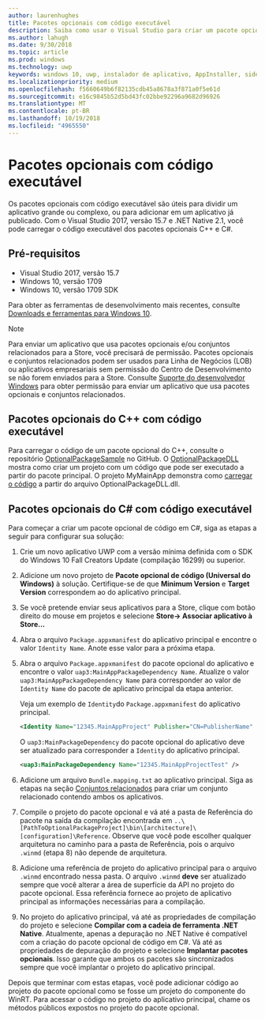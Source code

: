 ```yaml
---
author: laurenhughes
title: Pacotes opcionais com código executável
description: Saiba como usar o Visual Studio para criar um pacote opcional com código executável.
ms.author: lahugh
ms.date: 9/30/2018
ms.topic: article
ms.prod: windows
ms.technology: uwp
keywords: windows 10, uwp, instalador de aplicativo, AppInstaller, sideload, conjunto relacionado, pacotes opcionais
ms.localizationpriority: medium
ms.openlocfilehash: f5660649b6f82135cdb45a8678a3f871a0f5e61d
ms.sourcegitcommit: e16c9845b52d5bd43fc02bbe92296a9682d96926
ms.translationtype: MT
ms.contentlocale: pt-BR
ms.lasthandoff: 10/19/2018
ms.locfileid: "4965550"
---
```

# <a name="optional-packages-with-executable-code"></a>Pacotes opcionais com código executável
 
Os pacotes opcionais com código executável são úteis para dividir um aplicativo grande ou complexo, ou para adicionar em um aplicativo já publicado. Com o Visual Studio 2017, versão 15.7 e .NET Native 2.1, você pode carregar o código executável dos pacotes opcionais C++ e C#.

## <a name="prerequisites"></a>Pré-requisitos
- Visual Studio 2017, versão 15.7
- Windows 10, versão 1709
- Windows 10, versão 1709 SDK

Para obter as ferramentas de desenvolvimento mais recentes, consulte [Downloads e ferramentas para Windows 10](https://developer.microsoft.com/windows/downloads). 

> [!NOTE]
> Para enviar um aplicativo que usa pacotes opcionais e/ou conjuntos relacionados para a Store, você precisará de permissão. Pacotes opcionais e conjuntos relacionados podem ser usados para Linha de Negócios (LOB) ou aplicativos empresariais sem permissão do Centro de Desenvolvimento se não forem enviados para a Store. Consulte [Suporte do desenvolvedor Windows](https://developer.microsoft.com/windows/support) para obter permissão para enviar um aplicativo que usa pacotes opcionais e conjuntos relacionados.

## <a name="c-optional-packages-with-executable-code"></a>Pacotes opcionais do C++ com código executável

Para carregar o código de um pacote opcional do C++, consulte o repositório [OptionalPackageSample](https://github.com/AppInstaller/OptionalPackageSample) no GitHub. O [OptionalPackageDLL](https://github.com/AppInstaller/OptionalPackageSample/tree/master/OptionalPackageDLL) mostra como criar um projeto com um código que pode ser executado a partir do pacote principal. O projeto MyMainApp demonstra como [carregar o código](https://github.com/AppInstaller/OptionalPackageSample/blob/bf6b4915ff1f3b8abfdaacb1ad9e77184c49fe18/MyMainApp/MainPage.xaml.cpp#L182) a partir do arquivo OptionalPackageDLL.dll.

## <a name="c-optional-packages-with-executable-code"></a>Pacotes opcionais do C# com código executável

Para começar a criar um pacote opcional de código em C#, siga as etapas a seguir para configurar sua solução:

1. Crie um novo aplicativo UWP com a versão mínima definida com o SDK do Windows 10 Fall Creators Update (compilação 16299) ou superior.

2. Adicione um novo projeto de **Pacote opcional de código (Universal do Windows)** à solução. Certifique-se de que **Minimum Version** e **Target Version** correspondem ao do aplicativo principal.

3. Se você pretende enviar seus aplicativos para a Store, clique com botão direito do mouse em projetos e selecione **Store-> Associar aplicativo à Store...**

4. Abra o arquivo `Package.appxmanifest` do aplicativo principal e encontre o valor `Identity Name`. Anote esse valor para a próxima etapa.

5. Abra o arquivo `Package.appxmanifest` do pacote opcional do aplicativo e encontre o valor `uap3:MainAppPackageDependency Name`. Atualize o valor `uap3:MainAppPackageDependency Name` para corresponder ao valor de `Identity Name` do pacote de aplicativo principal da etapa anterior. 

    Veja um exemplo de `Identity`do `Package.appxmanifest` do aplicativo principal.
    ```XML
    <Identity Name="12345.MainAppProject" Publisher="CN=PublisherName" Version="1.0.0.0" />
    ```

    O `uap3:MainPackageDependency` do pacote opcional do aplicativo deve ser atualizado para corresponder a `Identity` do aplicativo principal.
    ```XML
    <uap3:MainPackageDependency Name="12345.MainAppProjectTest" />
    ```

6. Adicione um arquivo `Bundle.mapping.txt` ao aplicativo principal. Siga as etapas na seção [Conjuntos relacionados](https://docs.microsoft.com/windows/uwp/packaging/optional-packages#related-sets) para criar um conjunto relacionado contendo ambos os aplicativos. 

7. Compile o projeto do pacote opcional e vá até a pasta de Referência do pacote na saída da compilação encontrada em `..\[PathToOptionalPackageProject]\bin\[architecture]\[configuration]\Reference`. Observe que você pode escolher qualquer arquitetura no caminho para a pasta de Referência, pois o arquivo `.winmd` (etapa 8) não depende de arquitetura.

8. Adicione uma referência de projeto do aplicativo principal para o arquivo `.winmd` encontrado nessa pasta. O arquivo `.winmd` **deve** ser atualizado sempre que você alterar a área de superfície da API no projeto do pacote opcional. Essa referência fornece ao projeto de aplicativo principal as informações necessárias para a compilação.

9. No projeto do aplicativo principal, vá até as propriedades de compilação do projeto e selecione **Compilar com a cadeia de ferramenta .NET Native**. Atualmente, apenas a depuração no .NET Native é compatível com a criação do pacote opcional de código em C#. Vá até as propriedades de depuração do projeto e selecione **Implantar pacotes opcionais**. Isso garante que ambos os pacotes são sincronizados sempre que você implantar o projeto do aplicativo principal.

Depois que terminar com estas etapas, você pode adicionar código ao projeto do pacote opcional como se fosse um projeto do componente do WinRT. Para acessar o código no projeto do aplicativo principal, chame os métodos públicos expostos no projeto do pacote opcional.